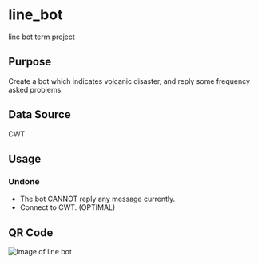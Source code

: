 # line_bot
line bot term project

## Purpose
Create a bot which indicates volcanic disaster, and reply some frequency asked problems.

## Data Source
CWT

## Usage


### Undone
* The bot CANNOT reply any message currently.
* Connect to CWT. (OPTIMAL)

## QR Code
![Image of line bot](http://qr-official.line.me/L/yetDT4VHcU.png)
